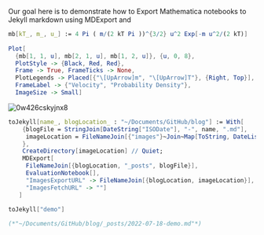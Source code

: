 Our goal here is to demonstrate how to Export Mathematica notebooks to Jekyll markdown using MDExport and 

```mathematica
mb[kT_, m_, u_] := 4 Pi ( m/(2 kT Pi ))^{3/2} u^2 Exp[-m u^2/(2 kT)] 
 
Plot[
  {mb[1, 1, u], mb[2, 1, u], mb[1, 2, u]}, {u, 0, 8}, 
  PlotStyle -> {Black, Red, Red}, 
  Frame -> True, FrameTicks -> None, 
  PlotLegends -> Placed[{"\[UpArrow]m", "\[UpArrow]T"}, {Right, Top}], 
  FrameLabel -> {"Velocity", "Probability Density"}, 
  ImageSize -> Small]

```

![0w426cskyjnx8](/assets/images/0w426cskyjnx8.png)

```mathematica
toJekyll[name_, blogLocation_ : "~/Documents/GitHub/blog"] := With[
    {blogFile = StringJoin[DateString["ISODate"], "-", name, ".md"], 
     imageLocation = FileNameJoin[{"images"}~Join~Map[ToString, DateList[][[;; 3]]]] 
    }, 
    CreateDirectory[imageLocation] // Quiet; 
    MDExport[
     FileNameJoin[{blogLocation, "_posts", blogFile}], 
     EvaluationNotebook[], 
     "ImagesExportURL" -> FileNameJoin[{blogLocation, imageLocation}],
     "ImagesFetchURL" -> ""] 
   ] 
 
toJekyll["demo"]

(*"~/Documents/GitHub/blog/_posts/2022-07-18-demo.md"*)
```